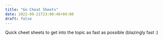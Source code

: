 ```yaml
---
title: "Go Cheat Sheets"
date: 2022-09-21T23:00:46+04:00
draft: false
---
```


Quick cheet sheets to get into the topic as fast as possible (blazingly fast :)